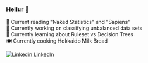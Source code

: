 ### Hellur 👋

<!--
**juliakay/juliakay** is a ✨ _special_ ✨ repository because its `README.md` (this file) appears on your GitHub profile.
-->


📕 Current reading "Naked Statistics" and "Sapiens"  
🤯 Currently working on classifying unbalanced data sets  
🌱 Currently learning about Ruleset vs Decision Trees  
🍽 Currently cooking Hokkaido Milk Bread   


[![Linkedin](https://i.stack.imgur.com/gVE0j.png) LinkedIn](https://www.linkedin.com/in/kang-julia/)
